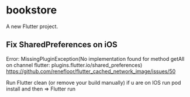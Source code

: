 # bookstore

A new Flutter project.

## Fix SharedPreferences on iOS

Error: MissingPluginException(No implementation found for method getAll on channel flutter: plugins.flutter.io/shared_preferences) https://github.com/renefloor/flutter_cached_network_image/issues/50

Run Flutter clean (or remove your build manually)
if u are on IOS run pod install and then => Flutter run

